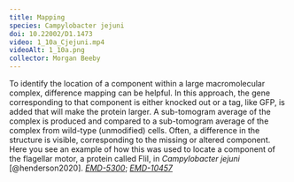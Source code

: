 ```yaml
---
title: Mapping
species: Campylobacter jejuni 
doi: 10.22002/D1.1473
video: 1_10a_Cjejuni.mp4
videoAlt: 1_10a.png
collector: Morgan Beeby
---
```


To identify the location of a component within a large macromolecular complex, difference mapping can be helpful. In this approach, the gene corresponding to that component is either knocked out or a tag, like GFP, is added that will make the protein larger. A sub-tomogram average of the complex is produced and compared to a sub-tomogram average of the complex from wild-type (unmodified) cells. Often, a difference in the structure is visible, corresponding to the missing or altered component. Here you see an example of how this was used to locate a component of the flagellar motor, a protein called FliI, in *Campylobacter jejuni* [@henderson2020]. [*EMD-5300*](https://www.ebi.ac.uk/pdbe/entry/emdb/emd-5300); [*EMD-10457*](https://www.ebi.ac.uk/pdbe/entry/emdb/emd-10457)

